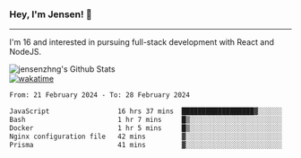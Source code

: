 ### Hey, I'm Jensen! 👋

---

I'm 16 and interested in pursuing full-stack development with React and NodeJS.

![jensenzhng's Github Stats](https://github-readme-stats.vercel.app/api?username=jensenzhng&theme=dark&show_icons=true&count_private=true)
<br />
[![wakatime](https://wakatime.com/badge/user/cbfc263d-3611-4e36-8278-8fad45fe3f62.svg)](https://wakatime.com/@cbfc263d-3611-4e36-8278-8fad45fe3f62)

<!--START_SECTION:waka-->

```txt
From: 21 February 2024 - To: 28 February 2024

JavaScript                 16 hrs 37 mins  ██████████████████▓░░░░░░   74.76 %
Bash                       1 hr 7 mins     █▒░░░░░░░░░░░░░░░░░░░░░░░   05.09 %
Docker                     1 hr 5 mins     █▒░░░░░░░░░░░░░░░░░░░░░░░   04.94 %
Nginx configuration file   42 mins         ▓░░░░░░░░░░░░░░░░░░░░░░░░   03.18 %
Prisma                     41 mins         ▓░░░░░░░░░░░░░░░░░░░░░░░░   03.12 %
```

<!--END_SECTION:waka-->

